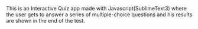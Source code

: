 This is an Interactive Quiz app made with Javascript(SublimeText3) where the user gets to answer a series of multiple-choice questions and his results are shown in the end of the test. 

